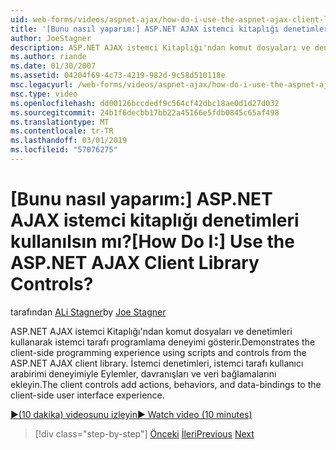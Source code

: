 ```yaml
---
uid: web-forms/videos/aspnet-ajax/how-do-i-use-the-aspnet-ajax-client-library-controls
title: '[Bunu nasıl yaparım:] ASP.NET AJAX istemci kitaplığı denetimleri kullanılsın mı? | Microsoft Docs'
author: JoeStagner
description: ASP.NET AJAX istemci Kitaplığı'ndan komut dosyaları ve denetimleri kullanarak istemci tarafı programlama deneyimi gösterir. Eylemler, behavio istemci denetimleri Ekle...
ms.author: riande
ms.date: 01/30/2007
ms.assetid: 04204f69-4c73-4219-982d-9c58d510118e
msc.legacyurl: /web-forms/videos/aspnet-ajax/how-do-i-use-the-aspnet-ajax-client-library-controls
msc.type: video
ms.openlocfilehash: dd00126bccdedf9c564cf42dbc18ae0d1d27d032
ms.sourcegitcommit: 24b1f6decbb17bb22a45166e5fdb0845c65af498
ms.translationtype: MT
ms.contentlocale: tr-TR
ms.lasthandoff: 03/01/2019
ms.locfileid: "57076275"
---
```

<a name="how-do-i-use-the-aspnet-ajax-client-library-controls"></a><span data-ttu-id="e2c78-105">[Bunu nasıl yaparım:] ASP.NET AJAX istemci kitaplığı denetimleri kullanılsın mı?</span><span class="sxs-lookup"><span data-stu-id="e2c78-105">[How Do I:] Use the ASP.NET AJAX Client Library Controls?</span></span>
====================
<span data-ttu-id="e2c78-106">tarafından [ALi Stagner](https://github.com/JoeStagner)</span><span class="sxs-lookup"><span data-stu-id="e2c78-106">by [Joe Stagner](https://github.com/JoeStagner)</span></span>

<span data-ttu-id="e2c78-107">ASP.NET AJAX istemci Kitaplığı'ndan komut dosyaları ve denetimleri kullanarak istemci tarafı programlama deneyimi gösterir.</span><span class="sxs-lookup"><span data-stu-id="e2c78-107">Demonstrates the client-side programming experience using scripts and controls from the ASP.NET AJAX client library.</span></span> <span data-ttu-id="e2c78-108">İstemci denetimleri, istemci tarafı kullanıcı arabirimi deneyimiyle Eylemler, davranışları ve veri bağlamalarını ekleyin.</span><span class="sxs-lookup"><span data-stu-id="e2c78-108">The client controls add actions, behaviors, and data-bindings to the client-side user interface experience.</span></span>

[<span data-ttu-id="e2c78-109">&#9654;(10 dakika) videosunu izleyin</span><span class="sxs-lookup"><span data-stu-id="e2c78-109">&#9654; Watch video (10 minutes)</span></span>](https://channel9.msdn.com/Blogs/ASP-NET-Site-Videos/how-do-i-use-the-aspnet-ajax-client-library-controls)

> [!div class="step-by-step"]
> <span data-ttu-id="e2c78-110">[Önceki](how-do-i-aspnet-ajax-enable-an-existing-web-service.md)
> [İleri](how-do-i-use-an-aspnet-ajax-scriptmanagerproxy.md)</span><span class="sxs-lookup"><span data-stu-id="e2c78-110">[Previous](how-do-i-aspnet-ajax-enable-an-existing-web-service.md)
[Next](how-do-i-use-an-aspnet-ajax-scriptmanagerproxy.md)</span></span>
